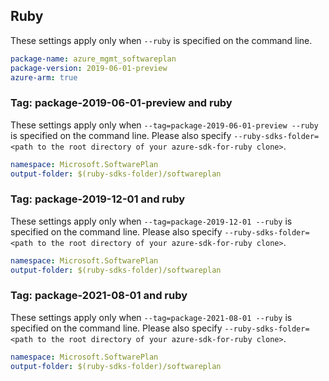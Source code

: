 ## Ruby

These settings apply only when `--ruby` is specified on the command line.

```yaml
package-name: azure_mgmt_softwareplan
package-version: 2019-06-01-preview
azure-arm: true
```

### Tag: package-2019-06-01-preview and ruby

These settings apply only when `--tag=package-2019-06-01-preview --ruby` is specified on the command line.
Please also specify `--ruby-sdks-folder=<path to the root directory of your azure-sdk-for-ruby clone>`.

```yaml $(tag) == 'package-2019-06-01-preview' && $(ruby)
namespace: Microsoft.SoftwarePlan
output-folder: $(ruby-sdks-folder)/softwareplan
```

### Tag: package-2019-12-01 and ruby

These settings apply only when `--tag=package-2019-12-01 --ruby` is specified on the command line.
Please also specify `--ruby-sdks-folder=<path to the root directory of your azure-sdk-for-ruby clone>`.

```yaml $(tag) == 'package-2019-12-01' && $(ruby)
namespace: Microsoft.SoftwarePlan
output-folder: $(ruby-sdks-folder)/softwareplan
```

### Tag: package-2021-08-01 and ruby

These settings apply only when `--tag=package-2021-08-01 --ruby` is specified on the command line.
Please also specify `--ruby-sdks-folder=<path to the root directory of your azure-sdk-for-ruby clone>`.

```yaml $(tag) == 'package-2021-08-01' && $(ruby)
namespace: Microsoft.SoftwarePlan
output-folder: $(ruby-sdks-folder)/softwareplan
```
